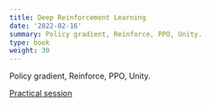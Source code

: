 ```yaml
---
title: Deep Reinforcement Learning
date: '2022-02-16'
summary: Policy gradient, Reinforce, PPO, Unity.
type: book
weight: 30
---
```


Policy gradient, Reinforce, PPO, Unity.

<!--more-->

[Practical session](policy_gradient.zip)
